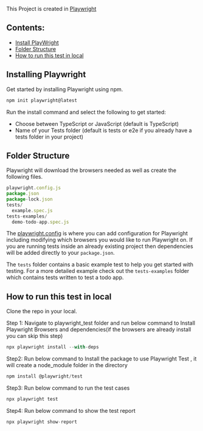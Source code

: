 
This Project is created in [Playwright](https://playwright.dev/)

## Contents:

- [Install PlayWright](#installing-playwright)
- [Folder Structure](#folder-structure)
- [How to run this test in local](#how-to-run-this-test-in-local)

## Installing Playwright
Get started by installing Playwright using npm.

```js
npm init playwright@latest
```

Run the install command and select the following to get started:

- Choose between TypeScript or JavaScript (default is TypeScript)
- Name of your Tests folder (default is tests or e2e if you already have a tests folder in your project)

## Folder Structure

Playwright will download the browsers needed as well as create the following files.
```js
playwright.config.js
package.json
package-lock.json
tests/
  example.spec.js
tests-examples/
  demo-todo-app.spec.js
```
The [playwright.config](https://playwright.dev/docs/test-configuration) is where you can add configuration for Playwright including modifying which browsers you would like to run Playwright on. If you are running tests inside an already existing project then dependencies will be added directly to your `package.json`.

The `tests` folder contains a basic example test to help you get started with testing. For a more detailed example check out the `tests-examples` folder which contains tests written to test a todo app.

## How to run this test in local

Clone the repo in your local. 

Step 1: Navigate to playwright_test folder and run below command to Install Playwright Browsers and dependencies(if the browsers are already install you can skip this step)

  ```js
  npx playwright install --with-deps
  ```
Step2: Run below command to Install the package to use Playwright Test , it will create a node_module folder in the directory

  ```js
  npm install @playwright/test
  ```
Step3: Run below command to run the test cases

  ```js
  npx playwright test
  ```
Step4: Run below command to show the test report

  ```js
  npx playwright show-report
  ```